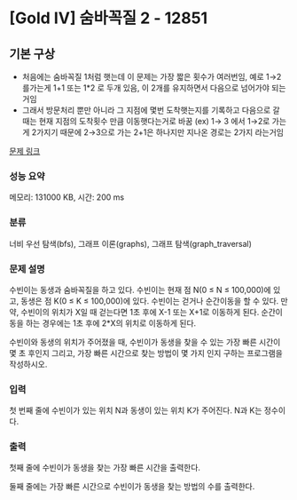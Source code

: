 # [Gold IV] 숨바꼭질 2 - 12851 
## 기본 구상

- 처음에는 숨바꼭질 1처럼 햇는데 이 문제는 가장 짧은 횟수가 여러번임, 예로 1→2 를가는게 1+1 또는 1*2 로 두개 있음, 이 2개를 유지하면서 다음으로 넘어가야 되는거임
- 그래서 방문처리 뿐만 아니라 그 지점에 몇번 도착햇는지를 기록하고 다음으로 갈 때는 현재 지점의 도착횟수 만큼 이동햇다는거로 바꿈 (ex) 1→ 3 에서 1→2로 가는게 2가지기 때문에 2→3으로 가는 2+1은 하나지만 지나온 경로는 2가지 라는거임

[문제 링크](https://www.acmicpc.net/problem/12851) 

### 성능 요약

메모리: 131000 KB, 시간: 200 ms

### 분류

너비 우선 탐색(bfs), 그래프 이론(graphs), 그래프 탐색(graph_traversal)

### 문제 설명

<p>수빈이는 동생과 숨바꼭질을 하고 있다. 수빈이는 현재 점 N(0 ≤ N ≤ 100,000)에 있고, 동생은 점 K(0 ≤ K ≤ 100,000)에 있다. 수빈이는 걷거나 순간이동을 할 수 있다. 만약, 수빈이의 위치가 X일 때 걷는다면 1초 후에 X-1 또는 X+1로 이동하게 된다. 순간이동을 하는 경우에는 1초 후에 2*X의 위치로 이동하게 된다.</p>

<p>수빈이와 동생의 위치가 주어졌을 때, 수빈이가 동생을 찾을 수 있는 가장 빠른 시간이 몇 초 후인지 그리고, 가장 빠른 시간으로 찾는 방법이 몇 가지 인지 구하는 프로그램을 작성하시오.</p>

### 입력 

 <p>첫 번째 줄에 수빈이가 있는 위치 N과 동생이 있는 위치 K가 주어진다. N과 K는 정수이다.</p>

### 출력 

 <p>첫째 줄에 수빈이가 동생을 찾는 가장 빠른 시간을 출력한다.</p>

<p>둘째 줄에는 가장 빠른 시간으로 수빈이가 동생을 찾는 방법의 수를 출력한다.</p>

